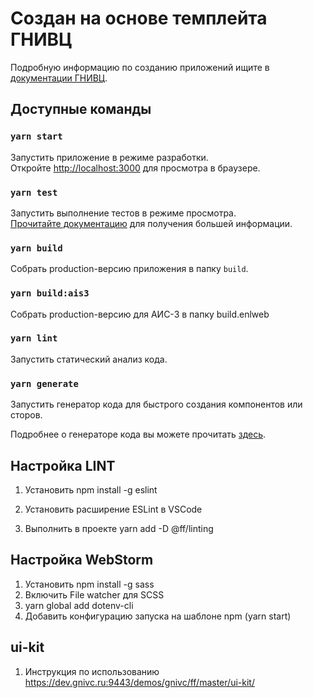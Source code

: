 # Создан на основе темплейта ГНИВЦ

Подробную информацию по созданию приложений ищите в [документации ГНИВЦ](https://dev.gnivc.ru:9443/gnivc/ff-web).

## Доступные команды

### `yarn start`

Запустить приложение в режиме разработки.\
Откройте [http://localhost:3000](http://localhost:3000) для просмотра в браузере.

### `yarn test`

Запустить выполнение тестов в режиме просмотра.\
[Прочитайте документацию](https://facebook.github.io/create-react-app/docs/running-tests) для получения большей информации.

### `yarn build`

Собрать production-версию приложения в папку `build`.

### `yarn build:ais3`
Собрать production-версию для АИС-3 в папку build.enlweb

### `yarn lint`

Запустить статический анализ кода.

### `yarn generate`

Запустить генератор кода для быстрого создания компонентов или сторов.

Подробнее о генераторе кода вы можете прочитать [здесь](https://dev.gnivc.ru:9443/gnivc/ff/src/branch/master/packages/generator/README.md).



## Настройка LINT
1. Установить 
    npm install -g eslint

2. Установить расширение ESLint в VSCode
3. Выполнить в проекте
    yarn add -D @ff/linting

## Настройка WebStorm    
1. Установить 
    npm install -g sass
2. Включить File watcher для SCSS
3. yarn global add dotenv-cli
4. Добавить конфигурацию запуска на шаблоне npm (yarn start)    

## ui-kit
1. Инструкция по использованию
https://dev.gnivc.ru:9443/demos/gnivc/ff/master/ui-kit/
